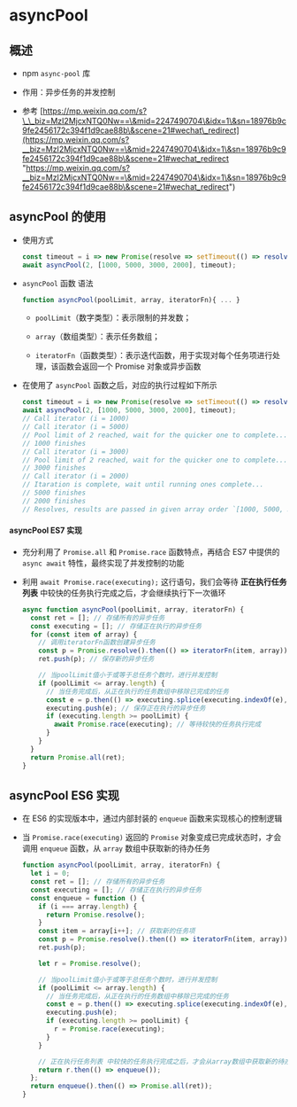 # asyncPool

## 概述

  - npm `async-pool` 库

  - 作用：异步任务的并发控制

  - 参考 [https://mp.weixin.qq.com/s?\_\_biz=MzI2MjcxNTQ0Nw==\&mid=2247490704\&idx=1\&sn=18976b9c9fe2456172c394f1d9cae88b\&scene=21#wechat\_redirect](https://mp.weixin.qq.com/s?__biz=MzI2MjcxNTQ0Nw==\&mid=2247490704\&idx=1\&sn=18976b9c9fe2456172c394f1d9cae88b\&scene=21#wechat_redirect "https://mp.weixin.qq.com/s?__biz=MzI2MjcxNTQ0Nw==\&mid=2247490704\&idx=1\&sn=18976b9c9fe2456172c394f1d9cae88b\&scene=21#wechat_redirect")

## asyncPool 的使用

  - 使用方式

    ```js
    const timeout = i => new Promise(resolve => setTimeout(() => resolve(i), i));
    await asyncPool(2, [1000, 5000, 3000, 2000], timeout);
    ```

  - `asyncPool` 函数 语法

    ```js
    function asyncPool(poolLimit, array, iteratorFn){ ... }
    ```

      - `poolLimit`（数字类型）：表示限制的并发数；

      - `array`（数组类型）：表示任务数组；

      - `iteratorFn`（函数类型）：表示迭代函数，用于实现对每个任务项进行处理，该函数会返回一个 Promise 对象或异步函数

  - 在使用了 `asyncPool` 函数之后，对应的执行过程如下所示

    ```js
    const timeout = i => new Promise(resolve => setTimeout(() => resolve(i), i));
    await asyncPool(2, [1000, 5000, 3000, 2000], timeout);
    // Call iterator (i = 1000)
    // Call iterator (i = 5000)
    // Pool limit of 2 reached, wait for the quicker one to complete...
    // 1000 finishes
    // Call iterator (i = 3000)
    // Pool limit of 2 reached, wait for the quicker one to complete...
    // 3000 finishes
    // Call iterator (i = 2000)
    // Itaration is complete, wait until running ones complete...
    // 5000 finishes
    // 2000 finishes
    // Resolves, results are passed in given array order `[1000, 5000, 3000, 2000]`.
    ```

#### asyncPool ES7 实现

  - 充分利用了 `Promise.all` 和 `Promise.race` 函数特点，再结合 ES7 中提供的 `async await` 特性，最终实现了并发控制的功能

  - 利用 `await Promise.race(executing);` 这行语句，我们会等待 **正在执行任务列表** 中较快的任务执行完成之后，才会继续执行下一次循环

    ```js
    async function asyncPool(poolLimit, array, iteratorFn) {
      const ret = []; // 存储所有的异步任务
      const executing = []; // 存储正在执行的异步任务
      for (const item of array) {
        // 调用iteratorFn函数创建异步任务
        const p = Promise.resolve().then(() => iteratorFn(item, array));
        ret.push(p); // 保存新的异步任务

        // 当poolLimit值小于或等于总任务个数时，进行并发控制
        if (poolLimit <= array.length) {
          // 当任务完成后，从正在执行的任务数组中移除已完成的任务
          const e = p.then(() => executing.splice(executing.indexOf(e), 1));
          executing.push(e); // 保存正在执行的异步任务
          if (executing.length >= poolLimit) {
            await Promise.race(executing); // 等待较快的任务执行完成
          }
        }
      }
      return Promise.all(ret);
    }
    ```

## asyncPool ES6 实现

  - 在 ES6 的实现版本中，通过内部封装的 `enqueue` 函数来实现核心的控制逻辑

  - 当 `Promise.race(executing)` 返回的 `Promise` 对象变成已完成状态时，才会调用 `enqueue` 函数，从 `array` 数组中获取新的待办任务

    ```js
    function asyncPool(poolLimit, array, iteratorFn) {
      let i = 0;
      const ret = []; // 存储所有的异步任务
      const executing = []; // 存储正在执行的异步任务
      const enqueue = function () {
        if (i === array.length) {
          return Promise.resolve();
        }
        const item = array[i++]; // 获取新的任务项
        const p = Promise.resolve().then(() => iteratorFn(item, array));
        ret.push(p);

        let r = Promise.resolve();

        // 当poolLimit值小于或等于总任务个数时，进行并发控制
        if (poolLimit <= array.length) {
          // 当任务完成后，从正在执行的任务数组中移除已完成的任务
          const e = p.then(() => executing.splice(executing.indexOf(e), 1));
          executing.push(e);
          if (executing.length >= poolLimit) {
            r = Promise.race(executing);
          }
        }

        // 正在执行任务列表 中较快的任务执行完成之后，才会从array数组中获取新的待办任务
        return r.then(() => enqueue());
      };
      return enqueue().then(() => Promise.all(ret));
    }
    ```
